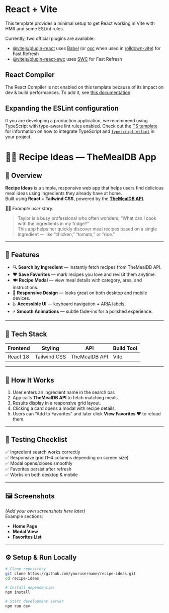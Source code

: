 # React + Vite

This template provides a minimal setup to get React working in Vite with HMR and some ESLint rules.

Currently, two official plugins are available:

- [@vitejs/plugin-react](https://github.com/vitejs/vite-plugin-react/blob/main/packages/plugin-react) uses [Babel](https://babeljs.io/) (or [oxc](https://oxc.rs) when used in [rolldown-vite](https://vite.dev/guide/rolldown)) for Fast Refresh
- [@vitejs/plugin-react-swc](https://github.com/vitejs/vite-plugin-react/blob/main/packages/plugin-react-swc) uses [SWC](https://swc.rs/) for Fast Refresh

## React Compiler

The React Compiler is not enabled on this template because of its impact on dev & build performances. To add it, see [this documentation](https://react.dev/learn/react-compiler/installation).

## Expanding the ESLint configuration

If you are developing a production application, we recommend using TypeScript with type-aware lint rules enabled. Check out the [TS template](https://github.com/vitejs/vite/tree/main/packages/create-vite/template-react-ts) for information on how to integrate TypeScript and [`typescript-eslint`](https://typescript-eslint.io) in your project.



# 🧑‍🍳 **Recipe Ideas — TheMealDB App**

## 📝 **Overview**

**Recipe Ideas** is a simple, responsive web app that helps users find delicious meal ideas using ingredients they already have at home.  
Built using **React + Tailwind CSS**, powered by the **[TheMealDB API](https://www.themealdb.com/)**.

👩‍💼 *Example user story:*  
> Taylor is a busy professional who often wonders, “What can I cook with the ingredients in my fridge?”  
> This app helps her quickly discover meal recipes based on a single ingredient — like “chicken,” “tomato,” or “rice.”

---

## 🚀 **Features**

- 🔍 **Search by Ingredient** — instantly fetch recipes from TheMealDB API.  
- ❤️ **Save Favorites** — mark recipes you love and revisit them anytime.  
- 🍽️ **Recipe Modal** — view meal details with category, area, and instructions.  
- 📱 **Responsive Design** — looks great on both desktop and mobile devices.  
- ♿ **Accessible UI** — keyboard navigation + ARIA labels.  
- ⚡ **Smooth Animations** — subtle fade-ins for a polished experience.

---

## 🧩 **Tech Stack**

| Frontend | Styling | API | Build Tool |
|-----------|----------|-----|-------------|
| React 18  | Tailwind CSS | TheMealDB API | Vite |

---

## 🧠 **How It Works**

1. User enters an ingredient name in the search bar.  
2. App calls **TheMealDB API** to fetch matching meals.  
3. Results display in a responsive grid layout.  
4. Clicking a card opens a modal with recipe details.  
5. Users can “Add to Favorites” and later click **View Favorites ❤️** to reload them.

---

## 🧪 **Testing Checklist**

✅ Ingredient search works correctly  
✅ Responsive grid (1–4 columns depending on screen size)  
✅ Modal opens/closes smoothly  
✅ Favorites persist after refresh  
✅ Works on both desktop & mobile  

---

## 🖼️ **Screenshots**

*(Add your own screenshots here later)*  
Example sections:  
- **Home Page**  
- **Modal View**  
- **Favorites List**

---

## ⚙️ **Setup & Run Locally**

```bash
# Clone repository
git clone https://github.com/yourusername/recipe-ideas.git
cd recipe-ideas

# Install dependencies
npm install

# Start development server
npm run dev
